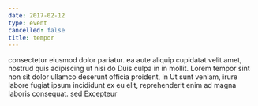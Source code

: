 ```yaml
---
date: 2017-02-12
type: event
cancelled: false
title: tempor
---
```

consectetur eiusmod dolor pariatur. ea aute aliquip cupidatat velit amet, nostrud quis adipiscing ut nisi do Duis culpa in in mollit. Lorem tempor sint non sit dolor ullamco deserunt officia proident, in Ut sunt veniam, irure labore fugiat ipsum incididunt ex eu elit, reprehenderit enim ad magna laboris consequat. sed Excepteur